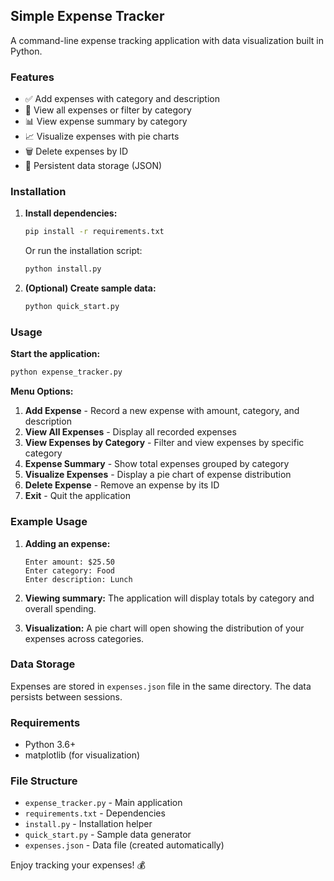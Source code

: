## Simple Expense Tracker

A command-line expense tracking application with data visualization built in Python.

### Features
- ✅ Add expenses with category and description
- 📝 View all expenses or filter by category
- 📊 View expense summary by category
- 📈 Visualize expenses with pie charts
- 🗑️ Delete expenses by ID
- 💾 Persistent data storage (JSON)

### Installation

1. **Install dependencies:**
   ```bash
   pip install -r requirements.txt
   ```
   Or run the installation script:
   ```bash
   python install.py
   ```

2. **(Optional) Create sample data:**
   ```bash
   python quick_start.py
   ```

### Usage

**Start the application:**
```bash
python expense_tracker.py
```

**Menu Options:**
1. **Add Expense** - Record a new expense with amount, category, and description
2. **View All Expenses** - Display all recorded expenses
3. **View Expenses by Category** - Filter and view expenses by specific category
4. **Expense Summary** - Show total expenses grouped by category
5. **Visualize Expenses** - Display a pie chart of expense distribution
6. **Delete Expense** - Remove an expense by its ID
7. **Exit** - Quit the application

### Example Usage

1. **Adding an expense:**
   ```
   Enter amount: $25.50
   Enter category: Food
   Enter description: Lunch
   ```

2. **Viewing summary:**
   The application will display totals by category and overall spending.

3. **Visualization:**
   A pie chart will open showing the distribution of your expenses across categories.

### Data Storage

Expenses are stored in `expenses.json` file in the same directory. The data persists between sessions.

### Requirements

- Python 3.6+
- matplotlib (for visualization)

### File Structure
- `expense_tracker.py` - Main application
- `requirements.txt` - Dependencies
- `install.py` - Installation helper
- `quick_start.py` - Sample data generator
- `expenses.json` - Data file (created automatically)

Enjoy tracking your expenses! 💰